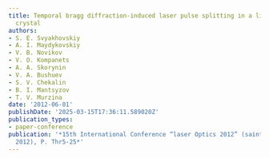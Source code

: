 ```yaml
---
title: Temporal bragg diffraction-induced laser pulse splitting in a linear photonic
  crystal
authors:
- S. E. Svyakhovskiy
- A. I. Maydykovskiy
- V. B. Novikov
- V. O. Kompanets
- A. A. Skorynin
- V. A. Bushuev
- S. V. Chekalin
- B. I. Mantsyzov
- T. V. Murzina
date: '2012-06-01'
publishDate: '2025-03-15T17:36:11.589020Z'
publication_types:
- paper-conference
publication: '*15th International Conference “laser Optics 2012” (saint-petersburg,
  2012), P. Thr5-25*'
---
```


